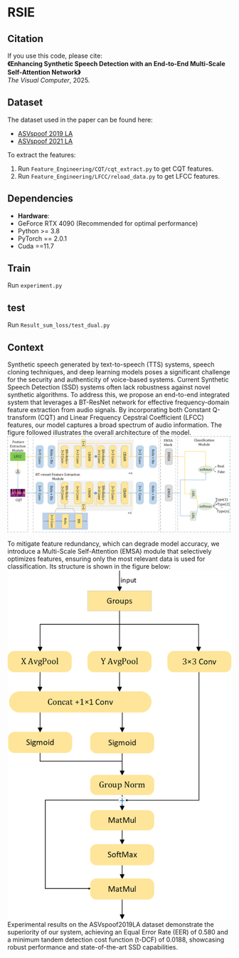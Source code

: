 # RSIE

## Citation
If you use this code, please cite:  
**《Enhancing Synthetic Speech Detection with an End-to-End Multi-Scale Self-Attention Network》**  
*The Visual Computer*, 2025.

## Dataset  
The dataset used in the paper can be found here:  
- [ASVspoof 2019 LA](https://www.cnblogs.com/ZigHello/p/16139075.html)  
- [ASVspoof 2021 LA](https://www.asvspoof.org/index2021.html)  

To extract the features:  
1. Run `Feature_Engineering/CQT/cqt_extract.py` to get CQT features.  
2. Run `Feature_Engineering/LFCC/reload_data.py` to get LFCC features.

## Dependencies  
- **Hardware**:
- GeForce RTX 4090 (Recommended for optimal performance)
- Python >= 3.8
- PyTorch == 2.0.1
- Cuda ==11.7
  
## Train
Run `experiment.py`

## test
Run `Result_sum_loss/test_dual.py`

## Context
Synthetic speech generated by text-to-speech (TTS) systems, speech cloning techniques, and deep learning models poses a significant challenge for the security and authenticity of voice-based systems. Current Synthetic Speech Detection (SSD) systems often lack robustness against novel synthetic algorithms. To address this, we propose an end-to-end integrated system that leverages a BT-ResNet network for effective frequency-domain feature extraction from audio signals. By incorporating both Constant Q-transform (CQT) and Linear Frequency Cepstral Coefficient (LFCC) features, our model captures a broad spectrum of audio information. The figure followed illustrates the overall architecture of the model.
![image](https://github.com/springmarks/End-to-End-Multi-Scale-Self-Attention-Network/blob/main/images/Fig.png)

To mitigate feature redundancy, which can degrade model accuracy, we introduce a Multi-Scale Self-Attention (EMSA) module that selectively optimizes features, ensuring only the most relevant data is used for classification. Its structure is shown in the figure below:
![image](https://github.com/springmarks/End-to-End-Multi-Scale-Self-Attention-Network/blob/main/images/Fig4(1).png)
Experimental results on the ASVspoof2019LA dataset demonstrate the superiority of our system, achieving an Equal Error Rate (EER) of 0.580 and a minimum tandem detection cost function (t-DCF) of 0.0188, showcasing robust performance and state-of-the-art SSD capabilities.

  

  

